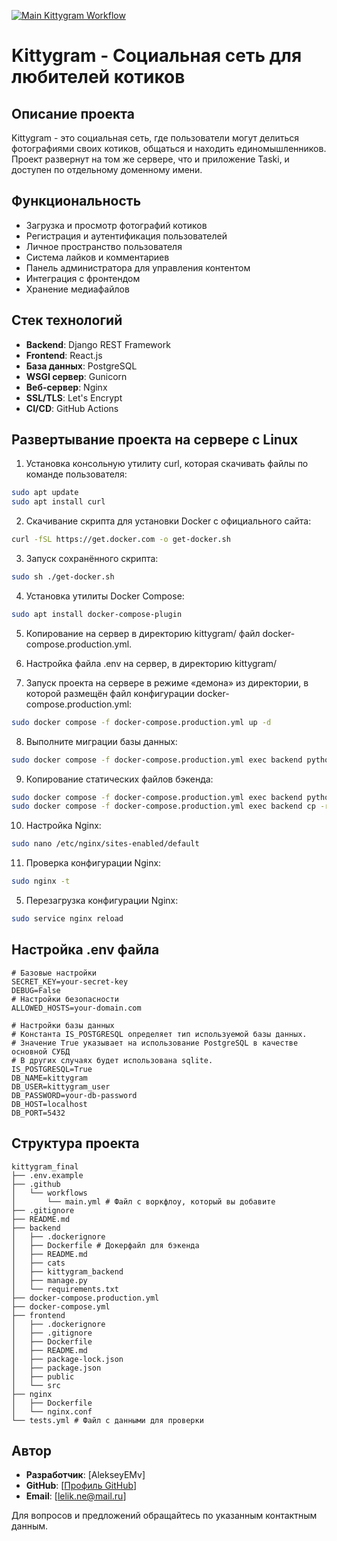 [![Main Kittygram Workflow](https://github.com/AlekseyEMv/kittygram_final/actions/workflows/main.yml/badge.svg)](https://github.com/AlekseyEMv/kittygram_final/actions/workflows/main.yml)


# Kittygram - Социальная сеть для любителей котиков

## Описание проекта
Kittygram - это социальная сеть, где пользователи могут делиться фотографиями своих котиков, общаться и находить единомышленников. Проект развернут на том же сервере, что и приложение Taski, и доступен по отдельному доменному имени.

## Функциональность
* Загрузка и просмотр фотографий котиков
* Регистрация и аутентификация пользователей
* Личное пространство пользователя
* Система лайков и комментариев
* Панель администратора для управления контентом
* Интеграция с фронтендом
* Хранение медиафайлов

## Стек технологий
* **Backend**: Django REST Framework
* **Frontend**: React.js
* **База данных**: PostgreSQL
* **WSGI сервер**: Gunicorn
* **Веб-сервер**: Nginx
* **SSL/TLS**: Let's Encrypt
* **CI/CD**: GitHub Actions

## Развертывание проекта на сервере c Linux
1. Установка консольную утилиту curl, которая скачивать файлы по команде пользователя:
```bash
sudo apt update
sudo apt install curl
```

2. Скачивание скрипта для установки Docker с официального сайта:
```bash
curl -fSL https://get.docker.com -o get-docker.sh
```

3. Запуск сохранённого скрипта:
```bash
sudo sh ./get-docker.sh
```

4. Установка утилиты Docker Compose:
```bash
sudo apt install docker-compose-plugin
```

5. Копирование на сервер в директорию kittygram/ файл docker-compose.production.yml.

6. Настройка файла .env на сервер, в директорию kittygram/

7. Запуск проекта на сервере в режиме «демона» из директории, в которой размещён файл конфигурации docker-compose.production.yml:
```bash
sudo docker compose -f docker-compose.production.yml up -d
```

8. Выполните миграции базы данных:
```bash
sudo docker compose -f docker-compose.production.yml exec backend python manage.py migrate
```

9. Копирование статических файлов бэкенда:
```bash
sudo docker compose -f docker-compose.production.yml exec backend python manage.py collectstatic
sudo docker compose -f docker-compose.production.yml exec backend cp -r /app/collected_static/. /backend_static/static/
```

10. Настройка Nginx:
```bash
sudo nano /etc/nginx/sites-enabled/default
```

11. Проверка конфигурации Nginx:
```bash
sudo nginx -t
```

5. Перезагрузка конфигурации Nginx:
```bash
sudo service nginx reload
```

## Настройка .env файла
```
# Базовые настройки
SECRET_KEY=your-secret-key
DEBUG=False
# Настройки безопасности
ALLOWED_HOSTS=your-domain.com

# Настройки базы данных
# Константа IS_POSTGRESQL определяет тип используемой базы данных.
# Значение True указывает на использование PostgreSQL в качестве основной СУБД
# В других случаях будет использована sqlite.
IS_POSTGRESQL=True
DB_NAME=kittygram
DB_USER=kittygram_user
DB_PASSWORD=your-db-password
DB_HOST=localhost
DB_PORT=5432

```

## Структура проекта
```
kittygram_final
├── .env.example
├── .github
│   └── workflows
│       └── main.yml # Файл с воркфлоу, который вы добавите
├── .gitignore
├── README.md
├── backend
│   ├── .dockerignore
│   ├── Dockerfile # Докерфайл для бэкенда
│   ├── README.md
│   ├── cats
│   ├── kittygram_backend
│   ├── manage.py
│   └── requirements.txt
├── docker-compose.production.yml
├── docker-compose.yml
├── frontend
│   ├── .dockerignore
│   ├── .gitignore
│   ├── Dockerfile
│   ├── README.md
│   ├── package-lock.json
│   ├── package.json
│   ├── public
│   └── src
├── nginx
│   ├── Dockerfile
│   └── nginx.conf
└── tests.yml # Файл с данными для проверки
```

## Автор
* **Разработчик**: [AlekseyEMv]
* **GitHub**: [[Профиль GitHub](https://github.com/AlekseyEMv)]
* **Email**: [lelik.ne@mail.ru]

Для вопросов и предложений обращайтесь по указанным контактным данным.